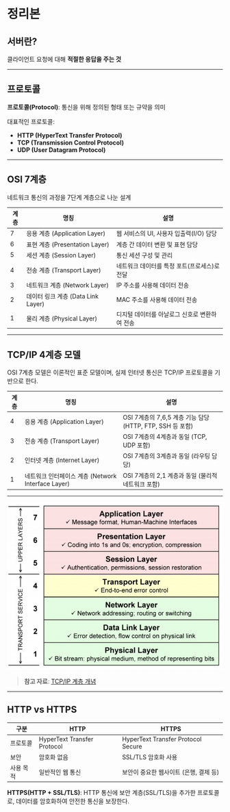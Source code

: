 # 정리본

## 서버란?
클라이언트 요청에 대해 **적절한 응답을 주는 것**

---

## 프로토콜
**프로토콜(Protocol)**: 통신을 위해 정의된 형태 또는 규약을 의미

대표적인 프로토콜:
- **HTTP (HyperText Transfer Protocol)**
- **TCP (Transmission Control Protocol)**
- **UDP (User Datagram Protocol)**

---


## OSI 7계층
네트워크 통신의 과정을 7단계 계층으로 나눈 설계

| 계층 | 명칭 | 설명 |
|------|------------|-----------------------------------------------------------------|
| 7 | 응용 계층 (Application Layer) | 웹 서비스의 UI, 사용자 입출력(I/O) 담당 |
| 6 | 표현 계층 (Presentation Layer) | 계층 간 데이터 변환 및 표현 담당 |
| 5 | 세션 계층 (Session Layer) | 통신 세션 구성 및 관리 |
| 4 | 전송 계층 (Transport Layer) | 네트워크 데이터를 특정 포트(프로세스)로 전달 |
| 3 | 네트워크 계층 (Network Layer) | IP 주소를 사용해 데이터 전송 |
| 2 | 데이터 링크 계층 (Data Link Layer) | MAC 주소를 사용해 데이터 전송 |
| 1 | 물리 계층 (Physical Layer) | 디지털 데이터를 아날로그 신호로 변환하여 전송 |



---
## TCP/IP 4계층 모델
OSI 7계층 모델은 이론적인 표준 모델이며, 실제 인터넷 통신은 TCP/IP 프로토콜을 기반으로 한다.

| 계층 | 명칭 | 설명 |
|------|------------------------|-------------------------------------------------------------|
| 4 | 응용 계층 (Application Layer) | OSI 7계층의 7,6,5 계층 기능 담당 (HTTP, FTP, SSH 등 포함) |
| 3 | 전송 계층 (Transport Layer) | OSI 7계층의 4계층과 동일 (TCP, UDP 포함) |
| 2 | 인터넷 계층 (Internet Layer) | OSI 7계층의 3계층과 동일 (라우팅 담당) |
| 1 | 네트워크 인터페이스 계층 (Network Interface Layer) | OSI 7계층의 2,1 계층과 동일 (물리적 네트워크 포함) |

---
![img.png](img.png)

> **참고 자료**: [TCP/IP 계층 개념](https://ariz1623.tistory.com/327)

---

## HTTP vs HTTPS

| 구분 | HTTP | HTTPS |
|------|-----------------|-------------------------------|
| 프로토콜 | HyperText Transfer Protocol | HyperText Transfer Protocol Secure |
| 보안 | 암호화 없음 | SSL/TLS 암호화 사용 |
| 사용 목적 | 일반적인 웹 통신 | 보안이 중요한 웹사이트 (은행, 결제 등) |

**HTTPS(HTTP + SSL/TLS)**: HTTP 통신에 보안 계층(SSL/TLS)을 추가한 프로토콜로, 데이터를 암호화하여 안전한 통신을 보장한다.
